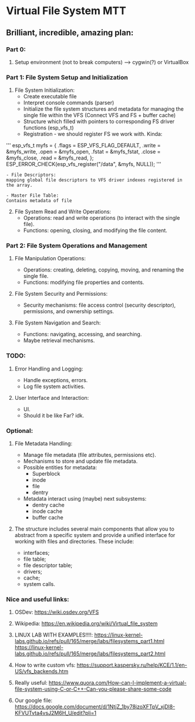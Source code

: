 # Virtual File System MTT

## Brilliant, incredible, amazing plan:

### Part 0:
1. Setup environment (not to break computers) --> cygwin(?) or VirtualBox

### Part 1: File System Setup and Initialization
1. File System Initialization:
    - Create executable file
    - Interpret console commands (parser)
    - Initialize the file system structures and metadata for managing the single file within the VFS (Connect VFS and FS + buffer cache)
    - Structure which filled with pointers to corresponding FS driver functions (esp_vfs_t)
    - Registration - we should register FS we work with. Kinda:
   
''' 
esp_vfs_t myfs = {
            .flags = ESP_VFS_FLAG_DEFAULT,
            .write = &myfs_write,
            .open = &myfs_open,
            .fstat = &myfs_fstat,
            .close = &myfs_close,
            .read = &myfs_read,
            };
ESP_ERROR_CHECK(esp_vfs_register("/data", &myfs, NULL)); 
'''

    - File Descriptors: 
    mapping global file descriptors to VFS driver indexes registered in the array.

    - Master File Table: 
    Contains metadata of file
   
2. File System Read and Write Operations:
    - Operations: read and write operations (to interact with the single file).
    - Functions: opening, closing, and modifying the file content.

### Part 2: File System Operations and Management
1. File Manipulation Operations:
    - Operations: creating, deleting, copying, moving, and renaming the single file.
    - Functions: modifying file properties and contents.

2. File System Security and Permissions:
    - Security mechanisms: file access control (security descriptor), permissions, and ownership settings.

3. File System Navigation and Search:
    - Functions: navigating, accessing, and searching.
    - Maybe retrieval mechanisms.

### TODO:
1. Error Handling and Logging:
    - Handle exceptions, errors.
    - Log file system activities.

2. User Interface and Interaction:
    - UI.
    - Should it be like Far? idk.


### Optional: 
1. File Metadata Handling:
    - Manage file metadata  (file attributes, permissions etc).
    - Mechanisms to store and update file metadata.
    - Possible entities for metadata:
        - Superblock
        - inode
        - file
        - dentry
    - Metadata interact using (maybe) next subsystems: 
        - dentry cache
        - inode cache
        - buffer cache

2. The structure includes several main components that allow you to abstract from a specific system and provide a unified interface for working with files and directories. These include:
    - interfaces;
    - file table;
    - file descriptor table;
    - drivers;
    - cache;
    - system calls.

### Nice and useful links:
1. OSDev:
https://wiki.osdev.org/VFS

2. Wikipedia: 
https://en.wikipedia.org/wiki/Virtual_file_system

3. LINUX LAB WITH EXAMPLES!!!!:
https://linux-kernel-labs.github.io/refs/pull/165/merge/labs/filesystems_part1.html
https://linux-kernel-labs.github.io/refs/pull/165/merge/labs/filesystems_part2.html

4. How to write custom vfs:
https://support.kaspersky.ru/help/KCE/1.1/en-US/vfs_backends.htm

5. Really useful: 
https://www.quora.com/How-can-I-implement-a-virtual-file-system-using-C-or-C++-Can-you-please-share-some-code

6. Our google file:
https://docs.google.com/document/d/1NtjZ_1by78jzoXFTpV_xjDl8-KFVUTvta4vsJ2M6H_U/edit?pli=1
